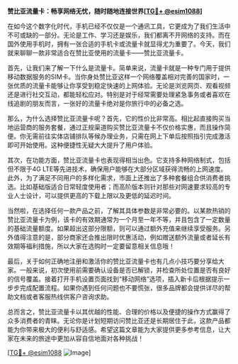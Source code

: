 **赞比亚流量卡：畅享网络无忧，随时随地连接世界[[TG💪+ @esim1088](https://t.me/s/esim1088)]**

在如今这个数字化时代，手机已经不仅仅是一个通讯工具，它更成为了我们生活中不可或缺的一部分。无论是工作、学习还是娱乐，我们都离不开网络的支持。而在国外使用手机时，拥有一张合适的手机卡或流量卡就显得尤为重要了。今天，我们就来聊聊一款非常适合在赞比亚使用的流量卡——赞比亚流量卡。

首先，让我们来了解一下什么是流量卡。简单来说，流量卡就是一种专门用于提供移动数据服务的SIM卡。当你身处赞比亚这样一个网络覆盖相对完善的国家时，一张优质的流量卡能够让你享受到稳定快速的上网体验。无论是浏览网页、观看视频还是进行社交互动，都能轻松应对。特别是对于经常需要处理紧急事务或者喜欢在线追剧的朋友而言，一张好的流量卡绝对是你旅行中的必备之选。

那么，为什么选择赞比亚流量卡呢？首先，它的性价比非常高。相比起直接购买当地运营商的服务套餐，通过正规渠道购买赞比亚流量卡不仅价格实惠，而且操作简便。你无需前往实体店铺排队等候办理业务，只需在网上下单后按照指引完成激活即可开始使用。这种便捷性无疑大大提升了用户体验。

其次，在功能方面，赞比亚流量卡也表现得相当出色。它支持多种网络制式，包括但不限于4G LTE等先进技术，确保用户能够在大部分区域获得流畅的上网速度。此外，为了满足不同用户的多样化需求，市面上还推出了多种套餐组合供消费者挑选。比如基础版适合日常轻度使用者；而高阶版本则针对那些对网速要求较高的专业人士设计，可以提供更高的下载上限以及更低的延迟时间。

当然啦，在选择任何一款产品之前，了解其具体参数是非常必要的。以某款热销的赞比亚流量卡为例，该卡的有效期通常为一个月至一年不等，并且包含了一定数量的基础流量额度。如果超出这部分限额，则可以通过额外充值来继续享受服务。另外值得注意的是，部分商家还会推出限时优惠活动，例如赠送额外流量或者延长有效期等福利措施，所以大家在选购时一定要留意相关信息哦！

最后，关于如何正确地注册和激活你的赞比亚流量卡也有几点小技巧要分享给大家。一般来说，初次使用前需要确认设备是否已解锁，并检查所处位置是否有良好的信号覆盖。接着打开手机设置页面找到“移动网络”选项，插入新卡后根据提示一步步完成配置流程。如果你遇到任何问题也不要慌张，很多品牌都会提供详尽的帮助文档或者客服热线供客户咨询求助。

总而言之，赞比亚流量卡以其优越的性能、合理的价格以及便捷的操作方式赢得了众多消费者的青睐。无论你是计划短期访问赞比亚还是长期居住于此，这款产品都能为你带来极大的便利与舒适感。希望这篇文章能为大家提供更多参考信息，让大家在未来的旅途中更加从容自信地面对各种挑战！

[[TG💪+ @esim1088](https://t.me/s/esim1088) ![Image](https://i.postimg.cc/4NQfJmqS/Snipaste-2025-05-13-00-14-12.png)]